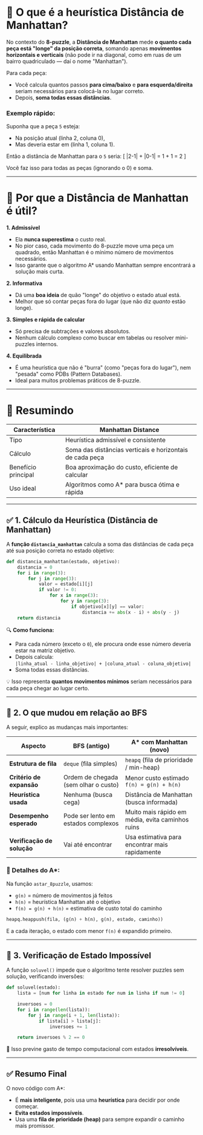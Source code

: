 # 🎯 O que é a heurística **Distância de Manhattan**?

No contexto do **8-puzzle**, a **Distância de Manhattan** mede **o quanto cada peça está "longe" da posição correta**, somando apenas **movimentos horizontais e verticais** (não pode ir na diagonal, como em ruas de um bairro quadriculado — daí o nome "Manhattan").

Para cada peça:
- Você calcula quantos passos **para cima/baixo** e **para esquerda/direita** seriam necessários para colocá-la no lugar correto.
- Depois, **soma todas essas distâncias**.

### Exemplo rápido:
Suponha que a peça `5` esteja:
- Na posição atual (linha 2, coluna 0),
- Mas deveria estar em (linha 1, coluna 1).

Então a distância de Manhattan para o `5` seria:
\[
|2-1| + |0-1| = 1 + 1 = 2
\]

Você faz isso para todas as peças (ignorando o 0) e soma.

---

# 🚀 Por que a Distância de Manhattan é útil?

**1. Admissível**
- Ela **nunca superestima** o custo real.
- No pior caso, cada movimento do 8-puzzle move uma peça um quadrado, então Manhattan é o mínimo número de movimentos necessários.
- Isso garante que o algoritmo A* usando Manhattan sempre encontrará a solução mais curta.

**2. Informativa**
- Dá uma **boa ideia** de quão "longe" do objetivo o estado atual está.
- Melhor que só contar peças fora do lugar (que não diz *quanto* estão longe).

**3. Simples e rápida de calcular**
- Só precisa de subtrações e valores absolutos.
- Nenhum cálculo complexo como buscar em tabelas ou resolver mini-puzzles internos.

**4. Equilibrada**
- É uma heurística que não é "burra" (como "peças fora do lugar"), nem "pesada" como PDBs (Pattern Databases).
- Ideal para muitos problemas práticos de 8-puzzle.

---

# 🎯 Resumindo

| Característica        | Manhattan Distance                         |
|------------------------|--------------------------------------------|
| Tipo                   | Heurística admissível e consistente        |
| Cálculo                | Soma das distâncias verticais e horizontais de cada peça |
| Benefício principal    | Boa aproximação do custo, eficiente de calcular |
| Uso ideal              | Algoritmos como A* para busca ótima e rápida |

---

## ✅ **1. Cálculo da Heurística (Distância de Manhattan)**

A **função `distancia_manhattan`** calcula a soma das distâncias de cada peça até sua posição correta no estado objetivo:

```python
def distancia_manhattan(estado, objetivo):
    distancia = 0
    for i in range(3):
        for j in range(3):
            valor = estado[i][j]
            if valor != 0:
                for x in range(3):
                    for y in range(3):
                        if objetivo[x][y] == valor:
                            distancia += abs(x - i) + abs(y - j)
    return distancia
```

🔍 **Como funciona:**
- Para cada número (exceto o `0`), ele procura onde esse número deveria estar na matriz objetivo.
- Depois calcula:  
  `|linha_atual - linha_objetivo| + |coluna_atual - coluna_objetivo|`
- Soma todas essas distâncias.

💡 Isso representa **quantos movimentos mínimos** seriam necessários para cada peça chegar ao lugar certo.

---

## 🔁 **2. O que mudou em relação ao BFS**

A seguir, explico as mudanças mais importantes:

| Aspecto                     | BFS (antigo)                               | A* com Manhattan (novo)                             |
|----------------------------|---------------------------------------------|-----------------------------------------------------|
| **Estrutura de fila**      | `deque` (fila simples)                     | `heapq` (fila de prioridade / min-heap)             |
| **Critério de expansão**   | Ordem de chegada (sem olhar o custo)       | Menor custo estimado `f(n) = g(n) + h(n)`           |
| **Heurística usada**       | Nenhuma (busca cega)                       | Distância de Manhattan (busca informada)            |
| **Desempenho esperado**    | Pode ser lento em estados complexos        | Muito mais rápido em média, evita caminhos ruins    |
| **Verificação de solução** | Vai até encontrar                          | Usa estimativa para encontrar mais rapidamente      |

### 🧠 Detalhes do A*:

Na função `astar_8puzzle`, usamos:

- `g(n)` = número de movimentos já feitos
- `h(n)` = heurística Manhattan até o objetivo
- `f(n) = g(n) + h(n)` = estimativa de custo total do caminho

```python
heapq.heappush(fila, (g(n) + h(n), g(n), estado, caminho))
```

E a cada iteração, o estado com menor `f(n)` é expandido primeiro.

---

## 🚫 **3. Verificação de Estado Impossível**

A função `soluvel()` impede que o algoritmo tente resolver puzzles sem solução, verificando inversões:

```python
def soluvel(estado):
    lista = [num for linha in estado for num in linha if num != 0]

    inversoes = 0
    for i in range(len(lista)):
        for j in range(i + 1, len(lista)):
            if lista[i] > lista[j]:
                inversoes += 1

    return inversoes % 2 == 0
```

📌 Isso previne gasto de tempo computacional com estados **irresolvíveis**.

---

## ✅ **Resumo Final**

O novo código com A*:
- É **mais inteligente**, pois usa uma **heurística** para decidir por onde começar.
- **Evita estados impossíveis**.
- Usa uma **fila de prioridade (heap)** para sempre expandir o caminho mais promissor.